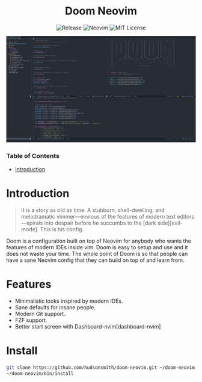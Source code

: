 <div align="center">

# Doom Neovim

![Release](https://img.shields.io/badge/release-alpha%201.0-green?style=for-the-badge)
![Neovim](https://img.shields.io/badge/Neovim-0.4-%2357A143?style=for-the-badge)
![MIT License](https://img.shields.io/badge/LICENSE-MIT-%23FE7D37?style=for-the-badge)

![A picture of doom neovim running](doom-neovim.png "Doom Neovim")

</div>

### Table of Contents
- [Introduction](#introduction)

# Introduction
> It is a story as old as time. A stubborn, shell-dwelling, and melodramatic
> vimmer—envious of the features of modern text editors—spirals into
> despair before he succumbs to the [dark side][evil-mode]. This is his config.

Doom is a configuration built on top of Neovim for anybody who wants the features of modern IDEs inside vim.
Doom is easy to setup and use and it does not waste your time.
The whole point of Doom is so that people can have a sane Neovim config that they can build on top of and learn from.

# Features
- Minimalistic looks inspired by modern IDEs.
- Sane defaults for insane people.
- Modern Git support.
- FZF support.
- Better start screen with Dashboard-nvim[dashboard-nvim]

# Install
``` sh
git clone https://github.com/hudsonsmith/doom-neovim.git ~/doom-neovim
~/doom-neovim/bin/install
```
